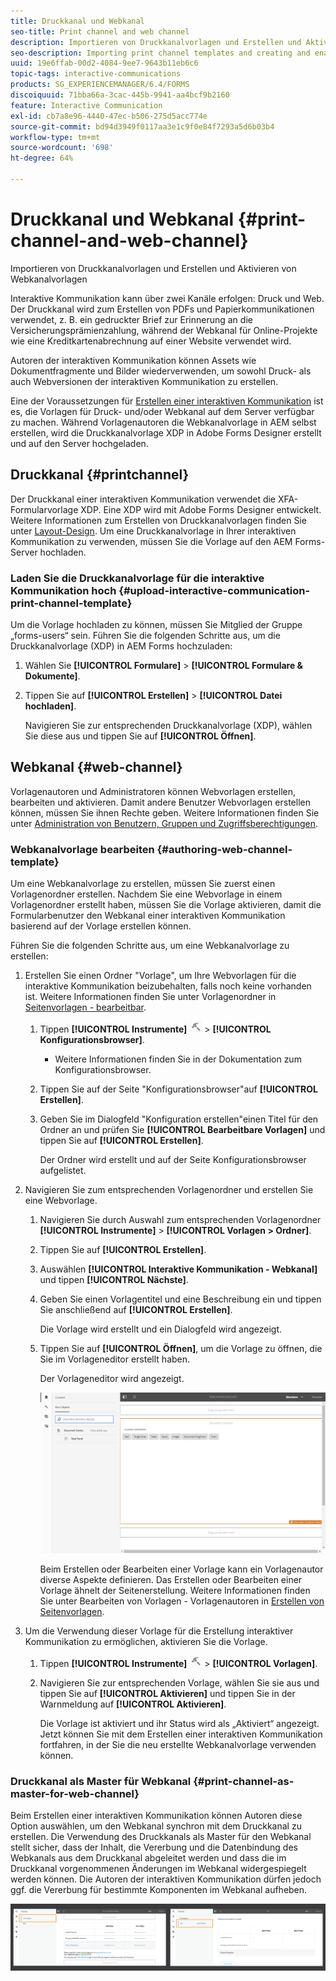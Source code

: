 ```yaml
---
title: Druckkanal und Webkanal
seo-title: Print channel and web channel
description: Importieren von Druckkanalvorlagen und Erstellen und Aktivieren von Webkanalvorlagen
seo-description: Importing print channel templates and creating and enabling web channel templates
uuid: 19e6ffab-00d2-4084-9ee7-9643b11eb6c6
topic-tags: interactive-communications
products: SG_EXPERIENCEMANAGER/6.4/FORMS
discoiquuid: 71bba66a-3cac-445b-9941-aa4bcf9b2160
feature: Interactive Communication
exl-id: cb7a8e96-4440-47ec-b506-275d5acc774e
source-git-commit: bd94d3949f0117aa3e1c9f0e84f7293a5d6b03b4
workflow-type: tm+mt
source-wordcount: '698'
ht-degree: 64%

---
```


# Druckkanal und Webkanal {#print-channel-and-web-channel}

Importieren von Druckkanalvorlagen und Erstellen und Aktivieren von Webkanalvorlagen

Interaktive Kommunikation kann über zwei Kanäle erfolgen: Druck und Web. Der Druckkanal wird zum Erstellen von PDFs und Papierkommunikationen verwendet, z. B. ein gedruckter Brief zur Erinnerung an die Versicherungsprämienzahlung, während der Webkanal für Online-Projekte wie eine Kreditkartenabrechnung auf einer Website verwendet wird.

Autoren der interaktiven Kommunikation können Assets wie Dokumentfragmente und Bilder wiederverwenden, um sowohl Druck- als auch Webversionen der interaktiven Kommunikation zu erstellen.

Eine der Voraussetzungen für [Erstellen einer interaktiven Kommunikation](/help/forms/using/create-interactive-communication.md) ist es, die Vorlagen für Druck- und/oder Webkanal auf dem Server verfügbar zu machen. Während Vorlagenautoren die Webkanalvorlage in AEM selbst erstellen, wird die Druckkanalvorlage XDP in Adobe Forms Designer erstellt und auf den Server hochgeladen.

## Druckkanal {#printchannel}

Der Druckkanal einer interaktiven Kommunikation verwendet die XFA-Formularvorlage XDP. Eine XDP wird mit Adobe Forms Designer entwickelt. Weitere Informationen zum Erstellen von Druckkanalvorlagen finden Sie unter [Layout-Design](/help/forms/using/layout-design-details.md). Um eine Druckkanalvorlage in Ihrer interaktiven Kommunikation zu verwenden, müssen Sie die Vorlage auf den AEM Forms-Server hochladen.

### Laden Sie die Druckkanalvorlage für die interaktive Kommunikation hoch {#upload-interactive-communication-print-channel-template}

Um die Vorlage hochladen zu können, müssen Sie Mitglied der Gruppe „forms-users“ sein. Führen Sie die folgenden Schritte aus, um die Druckkanalvorlage (XDP) in AEM Forms hochzuladen:

1. Wählen Sie **[!UICONTROL Formulare]** > **[!UICONTROL Formulare &amp; Dokumente]**.

1. Tippen Sie auf **[!UICONTROL Erstellen]** > **[!UICONTROL Datei hochladen]**.

   Navigieren Sie zur entsprechenden Druckkanalvorlage (XDP), wählen Sie diese aus und tippen Sie auf **[!UICONTROL Öffnen]**.

## Webkanal {#web-channel}

Vorlagenautoren und Administratoren können Webvorlagen erstellen, bearbeiten und aktivieren. Damit andere Benutzer Webvorlagen erstellen können, müssen Sie ihnen Rechte geben. Weitere Informationen finden Sie unter [Administration von Benutzern, Gruppen und Zugriffsberechtigungen](/help/sites-administering/user-group-ac-admin.md).

### Webkanalvorlage bearbeiten {#authoring-web-channel-template}

Um eine Webkanalvorlage zu erstellen, müssen Sie zuerst einen Vorlagenordner erstellen. Nachdem Sie eine Webvorlage in einem Vorlagenordner erstellt haben, müssen Sie die Vorlage aktivieren, damit die Formularbenutzer den Webkanal einer interaktiven Kommunikation basierend auf der Vorlage erstellen können.

Führen Sie die folgenden Schritte aus, um eine Webkanalvorlage zu erstellen:

1. Erstellen Sie einen Ordner &quot;Vorlage&quot;, um Ihre Webvorlagen für die interaktive Kommunikation beizubehalten, falls noch keine vorhanden ist. Weitere Informationen finden Sie unter Vorlagenordner in [Seitenvorlagen - bearbeitbar](/help/sites-developing/page-templates-editable.md).

   1. Tippen **[!UICONTROL Instrumente]** ![tools-1](assets/tools-1.png) > **[!UICONTROL Konfigurationsbrowser]**.
      * Weitere Informationen finden Sie in der Dokumentation zum [](/help/sites-administering/configurations.md)Konfigurationsbrowser.
   1. Tippen Sie auf der Seite &quot;Konfigurationsbrowser&quot;auf **[!UICONTROL Erstellen]**.
   1. Geben Sie im Dialogfeld &quot;Konfiguration erstellen&quot;einen Titel für den Ordner an und prüfen Sie **[!UICONTROL Bearbeitbare Vorlagen]** und tippen Sie auf **[!UICONTROL Erstellen]**.

      Der Ordner wird erstellt und auf der Seite Konfigurationsbrowser aufgelistet.

1. Navigieren Sie zum entsprechenden Vorlagenordner und erstellen Sie eine Webvorlage.

   1. Navigieren Sie durch Auswahl zum entsprechenden Vorlagenordner **[!UICONTROL Instrumente]** > **[!UICONTROL Vorlagen > Ordner]**.
   1. Tippen Sie auf **[!UICONTROL Erstellen]**.
   1. Auswählen **[!UICONTROL Interaktive Kommunikation - Webkanal]** und tippen **[!UICONTROL Nächste]**.
   1. Geben Sie einen Vorlagentitel und eine Beschreibung ein und tippen Sie anschließend auf **[!UICONTROL Erstellen]**.

      Die Vorlage wird erstellt und ein Dialogfeld wird angezeigt.

   1. Tippen Sie auf **[!UICONTROL Öffnen]**, um die Vorlage zu öffnen, die Sie im Vorlageneditor erstellt haben.

      Der Vorlageneditor wird angezeigt.

      ![webchanneltemplate](assets/webchanneltemplate.png)

      Beim Erstellen oder Bearbeiten einer Vorlage kann ein Vorlagenautor diverse Aspekte definieren. Das Erstellen oder Bearbeiten einer Vorlage ähnelt der Seitenerstellung. Weitere Informationen finden Sie unter Bearbeiten von Vorlagen - Vorlagenautoren in [Erstellen von Seitenvorlagen](/help/sites-authoring/templates.md).

1. Um die Verwendung dieser Vorlage für die Erstellung interaktiver Kommunikation zu ermöglichen, aktivieren Sie die Vorlage.

   1. Tippen **[!UICONTROL Instrumente]** ![tools-1](assets/tools-1.png) > **[!UICONTROL Vorlagen]**.
   1. Navigieren Sie zur entsprechenden Vorlage, wählen Sie sie aus und tippen Sie auf **[!UICONTROL Aktivieren]** und tippen Sie in der Warnmeldung auf **[!UICONTROL Aktivieren]**.

      Die Vorlage ist aktiviert und ihr Status wird als „Aktiviert“ angezeigt. Jetzt können Sie mit dem Erstellen einer interaktiven Kommunikation fortfahren, in der Sie die neu erstellte Webkanalvorlage verwenden können.

### Druckkanal als Master für Webkanal {#print-channel-as-master-for-web-channel}

Beim Erstellen einer interaktiven Kommunikation können Autoren diese Option auswählen, um den Webkanal synchron mit dem Druckkanal zu erstellen. Die Verwendung des Druckkanals als Master für den Webkanal stellt sicher, dass der Inhalt, die Vererbung und die Datenbindung des Webkanals aus dem Druckkanal abgeleitet werden und dass die im Druckkanal vorgenommenen Änderungen im Webkanal widergespiegelt werden können. Die Autoren der interaktiven Kommunikation dürfen jedoch ggf. die Vererbung für bestimmte Komponenten im Webkanal aufheben.

![printweb_2-2](assets/printweb_2-2.png)

